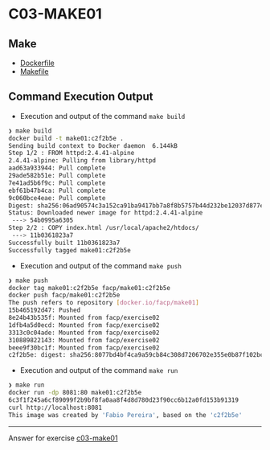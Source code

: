 # C03-MAKE01

## Make
- [Dockerfile](Dockerfile)
- [Makefile](Makefile)

## Command Execution Output

- Execution and output of the command `make build`
```bash
❯ make build  
docker build -t make01:c2f2b5e .
Sending build context to Docker daemon  6.144kB
Step 1/2 : FROM httpd:2.4.41-alpine
2.4.41-alpine: Pulling from library/httpd
aad63a933944: Pull complete 
29ade582b51e: Pull complete 
7e41ad5b6f9c: Pull complete 
ebf61b47b4ca: Pull complete 
9c060bce4eae: Pull complete 
Digest: sha256:06ad90574c3a152ca91ba9417bb7a8f8b5757b44d232be12037d877e9f8f68ed
Status: Downloaded newer image for httpd:2.4.41-alpine
 ---> 54b0995a6305
Step 2/2 : COPY index.html /usr/local/apache2/htdocs/
 ---> 11b0361823a7
Successfully built 11b0361823a7
Successfully tagged make01:c2f2b5e
```

- Execution and output of the command `make push`
```bash
❯ make push
docker tag make01:c2f2b5e facp/make01:c2f2b5e
docker push facp/make01:c2f2b5e
The push refers to repository [docker.io/facp/make01]
15b465192d47: Pushed 
8e24b43b535f: Mounted from facp/exercise02 
1dfb4a5d0ecd: Mounted from facp/exercise02 
3313c0c04ade: Mounted from facp/exercise02 
310889822143: Mounted from facp/exercise02 
beee9f30bc1f: Mounted from facp/exercise02 
c2f2b5e: digest: sha256:8077bd4bf4ca9a59cb84c308d7206702e355e0b87f102bcaf04e8275b4715517 size: 1569
```

- Execution and output of the command `make run`
```bash
❯ make run 
docker run -dp 8081:80 make01:c2f2b5e
6c3f1f245a6cf89099f2b9bf8fa0aa8f4d8d780d23f90cc6b12a0fd153b91319
curl http://localhost:8081
This image was created by 'Fabio Pereira', based on the 'c2f2b5e'
```

***
Answer for exercise [c03-make01](https://github.com/devopsacademyau/academy/blob/8b64a93a228398e7342afe7b845cd197b22afaf3/classes/03class/exercises/c03-make01/README.md)